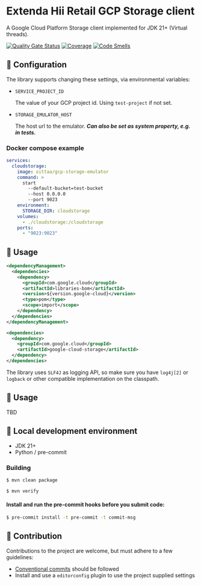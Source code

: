 # Extenda Hii Retail GCP Storage client
A Google Cloud Platform Storage client implemented for JDK 21+ (Virtual threads).

[![Quality Gate Status](https://sonarcloud.io/api/project_badges/measure?project=extenda_hiiretail-gcp-storage-java&metric=alert_status&token=38cd6e4249d32992ab84592be19958602fb47b4d)](https://sonarcloud.io/dashboard?id=extenda_hiiretail-gcp-storage-java)
[![Coverage](https://sonarcloud.io/api/project_badges/measure?project=extenda_hiiretail-gcp-storage-java&metric=coverage&token=38cd6e4249d32992ab84592be19958602fb47b4d)](https://sonarcloud.io/dashboard?id=extenda_hiiretail-gcp-storage-java)
[![Code Smells](https://sonarcloud.io/api/project_badges/measure?project=extenda_hiiretail-gcp-storage-java&metric=code_smells&token=38cd6e4249d32992ab84592be19958602fb47b4d)](https://sonarcloud.io/dashboard?id=extenda_hiiretail-gcp-storage-java)

## :nut_and_bolt: Configuration

The library supports changing these settings, via environmental variables:

* `SERVICE_PROJECT_ID`

  The value of your GCP project id. Using `test-project` if not set.

* `STORAGE_EMULATOR_HOST`

  The host url to the emulator. ***Can also be set as system property, e.g. in tests.***

### Docker compose example

```yaml
services:
  cloudstorage:
    image: oittaa/gcp-storage-emulator
    command: >
      start
        --default-bucket=test-bucket
        --host 0.0.0.0
        --port 9023
    environment:
      STORAGE_DIR: cloudstorage
    volumes:
      - ./cloudstorage:/cloudstorage
    ports:
      - "9023:9023"
```

## :notebook_with_decorative_cover: Usage

```xml
<dependencyManagement>
  <dependencies>
    <dependency>
      <groupId>com.google.cloud</groupId>
      <artifactId>libraries-bom</artifactId>
      <version>${version.google-cloud}</version>
      <type>pom</type>
      <scope>import</scope>
    </dependency>
  </dependencies>
</dependencyManagement>

<dependencies>
  <dependency>
    <groupId>com.google.cloud</groupId>
    <artifactId>google-cloud-storage</artifactId>
  </dependency>
</dependencies>
```

The library uses `SLF4J` as logging API, so make sure you have `log4j[2]` or `logback` or other
compatible implementation on the classpath.

## :scroll: Usage

TBD

## :wrench: Local development environment

* JDK 21+
* Python / pre-commit

### Building

```bash
$ mvn clean package
```

```bash
$ mvn verify
```

#### Install and run the pre-commit hooks before you submit code:

```bash
$ pre-commit install -t pre-commit -t commit-msg
```

## :information_desk_person: Contribution

Contributions to the project are welcome, but must adhere to a few guidelines:

 * [Conventional commits](https://www.conventionalcommits.org/en/v1.0.0/) should be followed
 * Install and use a `editorconfig` plugin to use the project supplied settings
